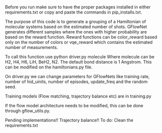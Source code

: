 Before you run make sure to have the proper packages installed in either requirements.txt or copy and paste the commands in pip_installs.txt.


The purpose of this code is to generate a grouping of a Hamiltonian of molecular systems based on the estimated number of shots.
GFlowNet generates different samples where the ones with higher probability are based on the reward function.
Reward functions can be color_reward based only on the number of colors or vqe_reward which contains the estimated number of measurements.

To call this function use python driver.py molecule
Where molecule can be H2, H4, H6, LiH, BeH2, N2. The default bond distance is 1 Angstrom. This can be modified on the hamiltonians.py file.

On driver.py we can change parameters for GFlowNets like training rate, number of hid_uinits, number of episodes, update_freq and the random seed. 

Training models (Flow matching, trajectory balance etc) are in training.py

If the flow model architecture needs to be modified, this can be done through gflow_utils.py.

Pending implementations!!
Trajectory balance!!
To do:
Clean the requirements.txt
